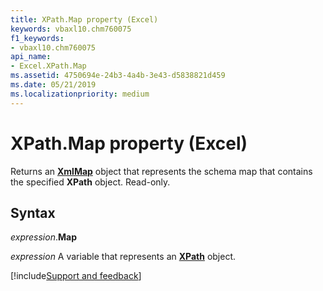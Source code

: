 ```yaml
---
title: XPath.Map property (Excel)
keywords: vbaxl10.chm760075
f1_keywords:
- vbaxl10.chm760075
api_name:
- Excel.XPath.Map
ms.assetid: 4750694e-24b3-4a4b-3e43-d5838821d459
ms.date: 05/21/2019
ms.localizationpriority: medium
---
```



# XPath.Map property (Excel)

Returns an **[XmlMap](Excel.XmlMap.md)** object that represents the schema map that contains the specified **XPath** object. Read-only.


## Syntax

_expression_.**Map**

_expression_ A variable that represents an **[XPath](Excel.XPath.md)** object.



[!include[Support and feedback](~/includes/feedback-boilerplate.md)]